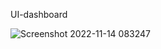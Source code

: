  UI-dashboard

![Screenshot 2022-11-14 083247](https://user-images.githubusercontent.com/59821534/201557490-77305fb3-6f94-402a-94da-9847ebba3540.jpg)
